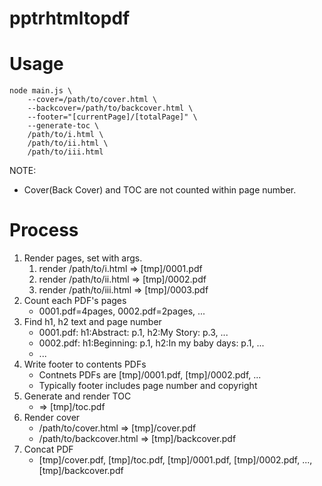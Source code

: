 # pptrhtmltopdf

# Usage

```
node main.js \
    --cover=/path/to/cover.html \
    --backcover=/path/to/backcover.html \
    --footer="[currentPage]/[totalPage]" \
    --generate-toc \
    /path/to/i.html \
    /path/to/ii.html \
    /path/to/iii.html
```

NOTE:

- Cover(Back Cover) and TOC are not counted within page number.

# Process

1. Render pages, set with args.
    1. render /path/to/i.html => [tmp]/0001.pdf
    2. render /path/to/ii.html => [tmp]/0002.pdf
    3. render /path/to/iii.html => [tmp]/0003.pdf
2. Count each PDF's pages
    - 0001.pdf=4pages, 0002.pdf=2pages, ...
3. Find h1, h2 text and page number
    - 0001.pdf: h1:Abstract: p.1, h2:My Story: p.3, ...
    - 0002.pdf: h1:Beginning: p.1, h2:In my baby days: p.1, ...
    - ...
4. Write footer to contents PDFs
    - Contnets PDFs are [tmp]/0001.pdf, [tmp]/0002.pdf, ...
    - Typically footer includes page number and copyright
5. Generate and render TOC
    - => [tmp]/toc.pdf
6. Render cover
    - /path/to/cover.html => [tmp]/cover.pdf
    - /path/to/backcover.html => [tmp]/backcover.pdf
7. Concat PDF
    - [tmp]/cover.pdf, [tmp]/toc.pdf, [tmp]/0001.pdf, [tmp]/0002.pdf, ..., [tmp]/backcover.pdf


